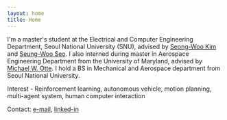 ```yaml
---
layout: home
title: Home
---
```




I'm a master's student at the Electrical and Computer Engineering Department, Seoul National University (SNU), advised by [Seong-Woo Kim](https://aril.snu.ac.kr/) and [Seung-Woo Seo](https://vi.snu.ac.kr:58240/). I also interned during master in Aerospace Engineering Department from the University of Maryland, advised by [Michael W. Otte](http://ottelab.com/index.html). I hold a BS in Mechanical and Aerospace department from Seoul National University.


Interest - Reinforcement learning, autonomous vehicle, motion planning, multi-agent system, human computer interaction

Contact: [e-mail](jackyoung96@snu.ac.kr), [linked-in](https://www.linkedin.com/in/jaekyung-cho-7361b521a/) 
